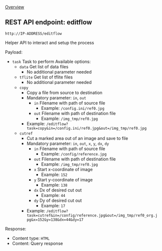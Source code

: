 [Overview](_OVERVIEW.md) 

## REST API endpoint: editflow

`http://IP-ADDRESS/editflow`


Helper API to interact and setup the process

Payload:
- `task` Task to perform
  Available options:
  - `data` Get list of data files
    - No additional parameter needed
  - `tflite` Get list of tflite files
    - No additional parameter needed
  - `copy`
    - Copy a file from source to destination
    - Mandatory parameter: `in`, `out`
      - `in` Filename with path of source file
        - Example: `/config.ini/ref0.jpg`
      - `out` Filename with path of destination file
        - Example: `/img_tmp/ref0.jpg`
    - Example: `/editflow?task=copy&in=/config.ini/ref0.jpg&out=/img_tmp/ref0.jpg`
  - `cutref`
    - Cut a marked area out of an image and save to file
    - Mandatory parameter: `in`, `out`, `x`, `y`, `dx`, `dy`
      - `in` Filename with path of source file
        - Example: `/config/reference.jpg`
      - `out` Filename with path of destination file
        - Example: `/img_tmp/ref0.jpg`
      - `x` Start x-coordinate of image
        - Example: `152`
      - `y` Start y-coordinate of image
        - Example: `138`
      - `dx` Dx of desired cut out
        - Example: `44`
      - `dy` Dy of desired cut out
        - Example: `17`
    - Example: `/editflow?task=cutref&in=/config/reference.jpg&out=/img_tmp/ref0_org.jpg&x=152&y=138&dx=44&dy=17`


Response:
- Content type: `HTML`
- Content: Query response
